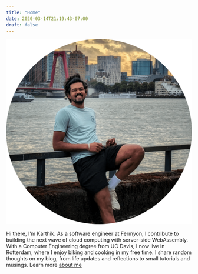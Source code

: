 ```yaml
---
title: "Home"
date: 2020-03-14T21:19:43-07:00
draft: false
---
```


<img src="/karthik_circle.png" alt="Picture of Karthik" class="mx-auto w-48 sm:w-64 mb-6"/>

Hi there, I’m Karthik. As a software engineer at Fermyon, I contribute to building the next wave of cloud computing with server-side WebAssembly. With a Computer Engineering degree from UC Davis, I now live in Rotterdam, where I enjoy biking and cooking in my free time. I share random thoughts on my blog, from life updates and reflections to small tutorials and musings. Learn more [about me](/about)

